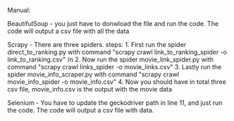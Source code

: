 Manual:

BeautifulSoup - you just have to donwload the file and run the code. The code will output a csv file with all the data

Scrapy - There are three spiders. steps:
          1. First run the spider direct_to_ranking.py with command "scrapy crawl link_to_ranking_spider -o link_to_ranking.csv" /n
          2. Now run the spider movie_link_spider.py with command "scrapy crawl links_spider -o movie_links.csv"
          3. Lastly run the spider movie_info_scraper.py with command "scrapy crawl movie_info_spider -o movie_info.csv"
          4. Now you should have in total three csv file, movie_info.csv is the output with the movie data

Selenium - You have to update the geckodriver path in line 11, and just run the code. The code will output a csv file with data.


